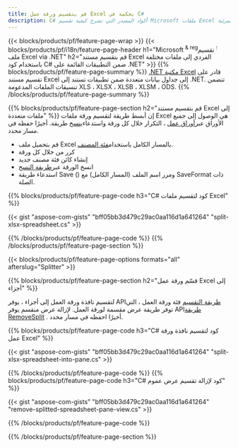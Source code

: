 ```yaml
---
title: قم بتقسيم ورقة عمل Excel بحكمة في C#
description: C# أكواد المصدر التي تشرح كيفية تقسيم Microsoft ملفات Excel إلى ملفات متعددة في تطبيقات المرئية C#.NET
---
```

{{< blocks/products/pf/feature-page-wrap >}}
{{< blocks/products/pf/i18n/feature-page-header h1="Microsoft <sup> & reg؛ </sup> تقسيم ملف Excel via .NET" h2="قم بتقسيم مستند Excel الفردي إلى ملفات مختلفة باستخدام كود C# ضمن التطبيقات القائمة على .NET" >}}
{{% blocks/products/pf/feature-page-summary %}}
[.NET مكتبة Excel](/cells/ar/net/) قادر على تقسيم مستند Excel إلى جداول بيانات متعددة ضمن تطبيقات تستند إلى .NET. تتضمن تنسيقات الملفات المدعومة XLS ، XLSX ، XLSB ، XLSM ، ODS.
{{% /blocks/products/pf/feature-page-summary %}}

{{% blocks/products/pf/feature-page-section h2="قم بتقسيم مستند Excel إلى ملفات متعددة" %}}
 إن أبسط طريقة لتقسيم ورقة ملفات Excel هي الوصول إلى جميع الأوراق عبر[أوراق عمل](https://reference.aspose.com/cells/net/aspose.cells/workbook/properties/worksheets) ، التكرار خلال كل ورقة واستدعاء[ينسخ](https://reference.aspose.com/cells/net/aspose.cells/worksheet/methods/copy) طريقة. أخيرًا حفظه في مسار محدد.

 + قم بتحميل ملف Excel بالمسار الكامل باستخدام[فئة المصنف](https://reference.aspose.com/cells/net/aspose.cells/workbook).
+ كرر من خلال كل ورقة
+ إنشاء كائن فئة مصنف جديد
 + انسخ الورقة عبر[طريقة النسخ](https://reference.aspose.com/cells/net/aspose.cells/worksheet/methods/copy)
+ استدعاء طريقة Save () ومرر اسم الملف (المسار الكامل) مع SaveFormat ذات الصلة.

{{% blocks/products/pf/feature-page-code h3="C# كود لتقسيم ملفات Excel" %}}

{{< gist "aspose-com-gists" "bff05bb3d479c29ac0aa116d1a641264" "split-xlsx-spreadsheet.cs" >}}

{{% /blocks/products/pf/feature-page-code %}}
{{% /blocks/products/pf/feature-page-section %}}

{{< blocks/products/pf/feature-page-options formats="all" afterslug="Splitter" >}}

{{% blocks/products/pf/feature-page-section h2="قسّم ورقة عمل Excel إلى أجزاء" %}}

 لتقسيم نافذة ورقة العمل إلى أجزاء ، يوفر API[طريقة التقسيم](https://reference.aspose.com/cells/net/aspose.cells/worksheet/methods/split) فئة ورقة العمل ، التي توفر طريقة عرض مقسمة لورقة العمل. لإزالة عرض منقسم يوفر API[طريقة RemoveSplit](https://reference.aspose.com/cells/net/aspose.cells/worksheet/methods/removesplit) . أخيرًا احفظه في مسار محدد.

{{% blocks/products/pf/feature-page-code h3="C# كود لتقسيم نافذة ورقة عمل Excel" %}}

{{< gist "aspose-com-gists" "bff05bb3d479c29ac0aa116d1a641264" "split-xlsx-spreadsheet-into-pane.cs" >}}

{{% /blocks/products/pf/feature-page-code %}}
{{% blocks/products/pf/feature-page-code h3="C# كود لإزالة تقسيم عرض عموم" %}}

{{< gist "aspose-com-gists" "bff05bb3d479c29ac0aa116d1a641264" "remove-splitted-spreadsheet-pane-view.cs" >}}

{{% /blocks/products/pf/feature-page-code %}}

{{% /blocks/products/pf/feature-page-section %}}
